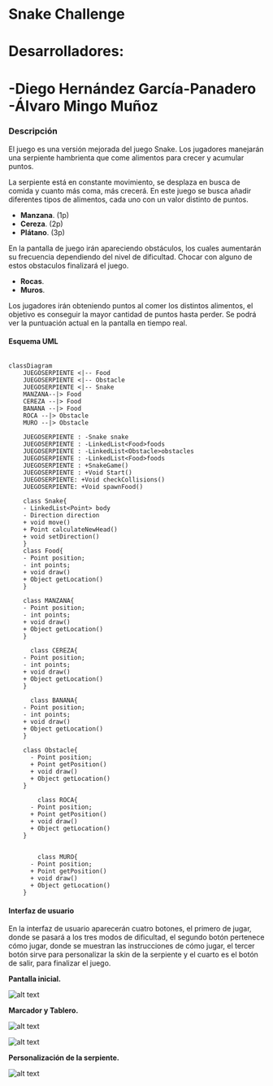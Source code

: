 #  Snake Challenge
# Desarrolladores:
-Diego Hernández García-Panadero  
-Álvaro Mingo Muñoz
========================================================

###  Descripción
El juego es una versión mejorada del juego Snake. Los jugadores manejarán una
serpiente hambrienta que come alimentos para crecer y acumular puntos.

La serpiente está en constante movimiento, se desplaza en busca de comida y cuanto
más coma, más crecerá.
En este juego se busca añadir diferentes tipos de alimentos, cada uno con un valor
distinto de puntos.
- **Manzana**. (1p)
- **Cereza**. (2p)
- **Plátano**. (3p)

En la pantalla de juego irán apareciendo obstáculos, los cuales aumentarán su frecuencia
dependiendo del nivel de dificultad. Chocar con alguno de estos obstaculos finalizará el juego.
- **Rocas**.
- **Muros**.

Los jugadores irán obteniendo puntos al comer los distintos alimentos, el objetivo es
conseguir la mayor cantidad de puntos hasta perder. Se podrá ver la puntuación actual
en la pantalla en tiempo real.

#### __Esquema UML__

```mermaid

classDiagram
    JUEGOSERPIENTE <|-- Food
    JUEGOSERPIENTE <|-- Obstacle
    JUEGOSERPIENTE <|-- Snake
    MANZANA--|> Food
    CEREZA --|> Food
    BANANA --|> Food
    ROCA --|> Obstacle
    MURO --|> Obstacle

    JUEGOSERPIENTE : -Snake snake
    JUEGOSERPIENTE : -LinkedList<Food>foods
    JUEGOSERPIENTE : -LinkedList<Obstacle>obstacles
    JUEGOSERPIENTE : -LinkedList<Food>foods
    JUEGOSERPIENTE : +SnakeGame()
    JUEGOSERPIENTE : +Void Start()
    JUEGOSERPIENTE: +Void checkCollisions()
    JUEGOSERPIENTE: +Void spawnFood()

    class Snake{
    - LinkedList<Point> body
    - Direction direction
    + void move()
    + Point calculateNewHead()
    + void setDirection()
    }
    class Food{
    - Point position;
    - int points;
    + void draw()
    + Object getLocation()
    }

    class MANZANA{
    - Point position;
    - int points;
    + void draw()
    + Object getLocation()
    }

      class CEREZA{
    - Point position;
    - int points;
    + void draw()
    + Object getLocation()
    }

      class BANANA{
    - Point position;
    - int points;
    + void draw()
    + Object getLocation()
    }

    class Obstacle{
      - Point position;
      + Point getPosition() 
      + void draw()
      + Object getLocation()
    }

        class ROCA{
      - Point position;
      + Point getPosition() 
      + void draw()
      + Object getLocation()
    }


        class MURO{
      - Point position;
      + Point getPosition() 
      + void draw()
      + Object getLocation()
    }
```

#### Interfaz de usuario

En la interfaz de usuario aparecerán cuatro botones, el primero de jugar, donde se
pasará a los tres modos de dificultad, el segundo botón pertenece cómo jugar, donde se
muestran las instrucciones de cómo jugar, el tercer botón sirve para personalizar la skin
de la serpiente y el cuarto es el botón de salir, para finalizar el juego.


**Pantalla inicial.**

![alt text](https://cdn.discordapp.com/attachments/1155565182584627280/1159827014056943726/Interfaz_Usuario.png?ex=65327014&is=651ffb14&hm=a07f02bfe6479d2d3478bab8061b62e685575866acbee8268320f27fd0c8a4dd&)

**Marcador y Tablero.**

![alt text](https://cdn.discordapp.com/attachments/1155565182584627280/1162155862111047710/image.png?ex=653ae8fd&is=652873fd&hm=47213d759133f3cea613afac45ac06b4d070ee0e3b5f7e4f76a9ad5ebf82ae06&)

![alt text](https://cdn.discordapp.com/attachments/1155565182584627280/1160891183246090320/image.png?ex=65364f2a&is=6523da2a&hm=146db4d04415454f520c7e7c8e678871539bd7d31f2886d9eb27c0286f253af9&)

**Personalización de la serpiente.**

![alt text](https://cdn.discordapp.com/attachments/1155565182584627280/1162155529745989723/image.png?ex=653ae8ae&is=652873ae&hm=01a85eea248d3f839e091049215ccb200170b3721384898301bdc29f250f517c&)





